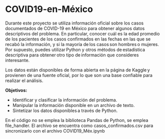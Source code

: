 # COVID19-en-México

Durante este proyecto se utiliza información oficial sobre los casos documentados de COVID-19 en México para obtener algunos datos descriptivos del problema. En particular, conocer cuál es la edad promedio de los pacientes de los casos confirmados en las fechas en las que se recabó la información, y si la mayoría de los casos son hombres o mujeres. Por supuesto, puedes utilizar Python y otros métodos de estadística descriptiva para obtener otro tipo de información que consideres interesante. 

Los datos están disponibles de forma abierta en la página de Kaggle y provienen de una fuente oficial, por lo que son una base confiable para realizar el análisis.

**Objetivos:**

* Identificar y clasificar la información del problema. 
* Manipular la información disponible en un archivo de texto. 
* Sintetizar los datos disponibles a través de Python.

En el código no se emplea la biblioteca Pandas de Python, se emplea file_handler. El archivo se encuentra como casos_confirmados.csv para sincronizarlo con el archivo COVID19_Méx.ipynb
